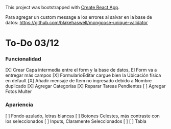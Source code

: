 This project was bootstrapped with [Create React App](https://github.com/facebook/create-react-app).

Para agregar un custom message a los errores al salvar en la base de datos:
https://github.com/blakehaswell/mongoose-unique-validator 

# To-Do 03/12
### Funcionalidad
  [X] Crear Capa intermedia entre el form y la base de datos, El Form va a entregar más campos
  [X] FormularioEditar cargue bien la Ubicación física en default
  [X] Añadir mensaje de Item no ingresado debido a Nombre duplicado
  [X] Agregar Categorías
  [X] Reparar Tareas Pendientes
  [ ] Agregar Fotos Multer
### Apariencia
  [ ] Fondo azulado, letras blancas
  [ ] Botones Celestes, más contraste con los seleccionados
  [ ] Inputs, Claramente Seleccionados
  [ ] 
  [ ] Tabla 